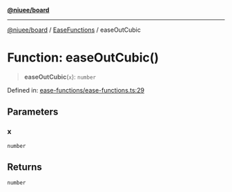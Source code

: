 [**@niuee/board**](../../../README.md)

***

[@niuee/board](../../../globals.md) / [EaseFunctions](../README.md) / easeOutCubic

# Function: easeOutCubic()

> **easeOutCubic**(`x`): `number`

Defined in: [ease-functions/ease-functions.ts:29](https://github.com/niuee/board/blob/e6c1edcccf6525a0cc9088782c7c4653e837f533/src/ease-functions/ease-functions.ts#L29)

## Parameters

### x

`number`

## Returns

`number`
